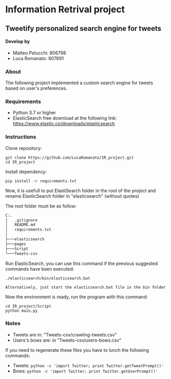 # Information Retrival project
## Tweetify personalized search engine for tweets
#### Develop by
- Matteo Pelucchi: 806798
- Luca Romanato: 807691

### About

The following project implemented a custom search engine for tweets based
on user's preferences.

### Requirements
- Python 3.7 or higher
- ElasticSearch
free download at the following link: https://www.elastic.co/downloads/elasticsearch

### Instructions
Clone repository:
```
git clone https://github.com/LucaRomanato/IR_project.git
cd IR_project
```
Install dependency:
```
pip install -r requirements.txt
```
Now, it is usefull to put ElastiSearch folder in the root of the project and rename ElasticSearch folder in "elasticsearch" (without quotes)

The root folder must be as follow:

```bash
C:.
│   .gitignore
│   README.md
│   requirements.txt
│
├───elasticsearch
├───pages
├───Script
└───Tweets-csv
```
Run ElasticSearch, you can use this command if the previous suggested commands have been executed:
```
./elasticsearch/bin/elasticsearch.bat

Alternatively, just start the elasticsearch.bat file in the bin folder
```

Now the environment is ready, run the program with this command:
```
cd IR_project/Script
python main.py
```
### Notes
* Tweets are in: "Tweets-csv/crawling-tweets.csv"
* Users's bows are: in "Tweets-csv/users-bows.csv"

If you need to regenerate these files you have to lunch the following commands:
* Tweets: `python -c 'import Twitter; print Twitter.getTweetPrompt()'`
* Bows: `python -c 'import Twitter; print Twitter.getUserPrompt()'`
